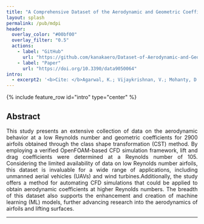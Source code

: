 ```yaml
---
title: "A Comprehensive Dataset of the Aerodynamic and Geometric Coefficients of Airfoils in the Public Domain"
layout: splash
permalink: /pub/mdpi
header:
  overlay_color: "#00bf00"
  overlay_filter: "0.5"
  actions:
    - label: "GitHub"
      url: "https://github.com/kanakaero/Dataset-of-Aerodynamic-and-Geometric-Coefficients-of-Airfoils"
    - label: "Paper"
      url: "https://doi.org/10.3390/data9050064"
intro: 
  - excerpt2: '<b>Cite: </b>Agarwal, K.; Vijaykrishnan, V.; Mohanty, D.; Murugaiah, M. "A Comprehensive Dataset of the Aerodynamic and Geometric Coefficients of Airfoils in the Public Domain," Data, Vol. 9, 2024, p. 64. https://doi.org/10.3390/data9050064'
---
```

{% include feature_row id="intro" type="center" %}

<h2>Abstract</h2>
<p align="justify"> This study presents an extensive collection of data on the aerodynamic behavior at a low Reynolds number and geometric coefficients for 2900 airfoils obtained through the class shape transformation (CST) method. By employing a verified OpenFOAM-based CFD simulation framework, lift and drag coefficients were determined at a Reynolds number of 105. Considering the limited availability of data on low Reynolds number airfoils, this dataset is invaluable for a wide range of applications, including unmanned aerial vehicles (UAVs) and wind turbines.Additionally, the study offers a method for automating CFD simulations that could be applied to obtain aerodynamic coefficients at higher Reynolds numbers. The breadth of this dataset also supports the enhancement and creation of machine learning (ML) models, further advancing research into the aerodynamics of airfoils and lifting surfaces.</p>
<hr>

